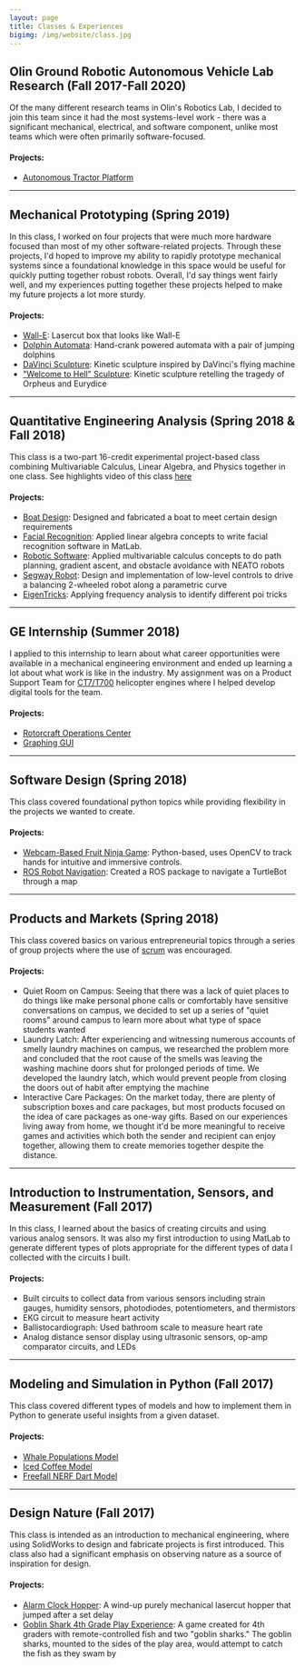 ```yaml
---
layout: page
title: Classes & Experiences
bigimg: /img/website/class.jpg
---
```


## Olin Ground Robotic Autonomous Vehicle Lab Research (Fall 2017-Fall 2020)
Of the many different research teams in Olin's Robotics Lab, I decided to join this team since it had the most systems-level work - there was a significant mechanical, electrical, and software component, unlike most teams which were often primarily software-focused.
#### Projects:
- [Autonomous Tractor Platform](/gravl)


---

<!-- ## Principles of Engineering (Fall 2019)

## Tell the Story of What You Make (Fall 2019)

## Machine Learning (Fall 2019)

## Relativity Space Internship (Summer 2019)
--- -->

## Mechanical Prototyping (Spring 2019)
In this class, I worked on four projects that were much more hardware focused than most of my other software-related projects. Through these projects, I'd hoped to improve my ability to rapidly prototype mechanical systems since a foundational knowledge in this space would be useful for quickly putting together robust robots. Overall, I'd say things went fairly well, and my experiences putting together these projects helped to make my future projects a lot more sturdy.
#### Projects:
- [Wall-E](/wall-e "Wall-E Project Page"): Lasercut box that looks like Wall-E
- [Dolphin Automata](/dolphin-automata "Dolphin Automata Project Page"): Hand-crank powered automata with a pair of jumping dolphins
- [DaVinci Sculpture](/davinci-sculpture "DaVinci Sculpture Project Page"): Kinetic sculpture inspired by DaVinci's flying machine
- ["Welcome to Hell" Sculpture](/hell-sculpture "Hell Sculpture Project Page"): Kinetic sculpture retelling the tragedy of Orpheus and Eurydice

<!-- ---

## Fundamentals of Robotics (Fall 2018) -->

---

## Quantitative Engineering Analysis (Spring 2018 & Fall 2018)
This class is a two-part 16-credit experimental project-based class combining Multivariable Calculus, Linear Algebra, and Physics together in one class.
See highlights video of this class <a href="https://www.youtube.com/watch?v=MFL4gd2IMm8" target="blank">here</a>
#### Projects:
- [Boat Design](/boat-design "Boat Design Project Page"): Designed and fabricated a boat to meet certain design requirements
- [Facial Recognition](/eigenfaces "EigenFaces Project Page"): Applied linear algebra concepts to write facial recognition software in MatLab.
- [Robotic Software](/neatos "NEATOs Project Page"): Applied multivariable calculus concepts to do path planning, gradient ascent, and obstacle avoidance with NEATO robots
- [Segway Robot](/segway "Segway Project Page"): Design and implementation of low-level controls to drive a balancing 2-wheeled robot along a parametric curve
- [EigenTricks](/eigentricks "EigenTricks Project Page"): Applying frequency analysis to identify different poi tricks

---

## GE Internship (Summer 2018)
I applied to this internship to learn about what career opportunities were available in a mechanical engineering environment and ended up learning a lot about what work is like in the industry. My assignment was on a Product Support Team for <a href="https://en.wikipedia.org/wiki/General_Electric_T700" target="blank">CT7/T700</a>  helicopter engines where I helped develop digital tools for the team.
#### Projects:
- [Rotorcraft Operations Center](/roc "ROC Project Page")
- [Graphing GUI](/graphing-gui "Graphing GUI Project Page")

---

## Software Design (Spring 2018)
This class covered foundational python topics while providing flexibility in the projects we wanted to create.
#### Projects:
- [Webcam-Based Fruit Ninja Game](https://github.com/AmyPhung/InteractiveProgramming "GitHub Repo"): Python-based, uses OpenCV to track hands for intuitive and immersive controls.
- [ROS Robot Navigation](/ROS-map-navigation "Project Page"): Created a ROS package to navigate a TurtleBot through a map

---

## Products and Markets (Spring 2018)
This class covered basics on various entrepreneurial topics through a series of group projects where the use of <a href="https://en.wikipedia.org/wiki/Scrum_(software_development)" target="blank">scrum</a> was encouraged.
#### Projects:
- Quiet Room on Campus: Seeing that there was a lack of quiet places to do things like make personal phone calls or comfortably have sensitive conversations on campus, we decided to set up a series of "quiet rooms" around campus to learn more about what type of space students wanted
- Laundry Latch: After experiencing and witnessing numerous accounts of smelly laundry machines on campus, we researched the problem more and concluded that the root cause of the smells was leaving the washing machine doors shut for prolonged periods of time. We developed the laundry latch, which would prevent people from closing the doors out of habit after emptying the machine
- Interactive Care Packages: On the market today, there are plenty of subscription boxes and care packages, but most products focused on the idea of care packages as one-way gifts. Based on our experiences living away from home, we thought it'd be more meaningful to receive games and activities which both the sender and recipient can enjoy together, allowing them to create memories together despite the distance.

---

## Introduction to Instrumentation, Sensors, and Measurement (Fall 2017)
In this class, I learned about the basics of creating circuits and using various analog sensors. It was also my first introduction to using MatLab to generate different types of plots appropriate for the different types of data I collected with the circuits I built.
#### Projects:
- Built circuits to collect data from various sensors including strain gauges, humidity sensors, photodiodes, potentiometers, and thermistors
- EKG circuit to measure heart activity
-	Ballistocardiograph: Used bathroom scale to measure heart rate
-	Analog distance sensor display using ultrasonic sensors, op-amp comparator circuits, and LEDs

---

## Modeling and Simulation in Python (Fall 2017)
This class covered different types of models and how to implement them in Python to generate useful insights from a given dataset.
#### Projects:
- [Whale Populations Model](https://github.com/AmyPhung/ModSim-Project-1 "GitHub Repo")
- [Iced Coffee Model](https://github.com/AmyPhung/ModSim-Project-2 "GitHub Repo")
- [Freefall NERF Dart Model](https://github.com/AmyPhung/ModSim-Project-3/blob/master/project3-version1.ipynb "GitHub Repo")

---

## Design Nature (Fall 2017)
This class is intended as an introduction to mechanical engineering, where using SolidWorks to design and fabricate projects is first introduced. This class also had a significant emphasis on observing nature as a source of inspiration for design.
#### Projects:
- [Alarm Clock Hopper](https://photos.app.goo.gl/2359KCAwWvyvQ1ek8 "Photos"): A wind-up purely mechanical lasercut hopper that jumped after a set delay
- [Goblin Shark 4th Grade Play Experience](https://photos.app.goo.gl/HtSfhH8zGiA5NmhPA "Photos"): A game created for 4th graders with remote-controlled fish and two "goblin sharks." The goblin sharks, mounted to the sides of the play area, would attempt to catch the fish as they swam by
